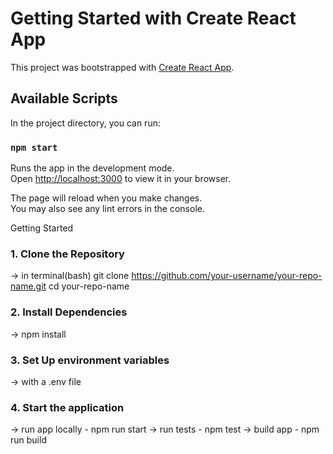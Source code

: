 # Getting Started with Create React App

This project was bootstrapped with [Create React App](https://github.com/facebook/create-react-app).

## Available Scripts

In the project directory, you can run:

### `npm start`

Runs the app in the development mode.\
Open [http://localhost:3000](http://localhost:3000) to view it in your browser.

The page will reload when you make changes.\
You may also see any lint errors in the console.


Getting Started

### 1. Clone the Repository

-> in terminal(bash)
git clone https://github.com/your-username/your-repo-name.git
cd your-repo-name

### 2. Install Dependencies

-> npm install

### 3. Set Up environment variables

-> with a .env file

### 4. Start the application

-> run app locally - npm run start
-> run tests - npm test
-> build app - npm run build

